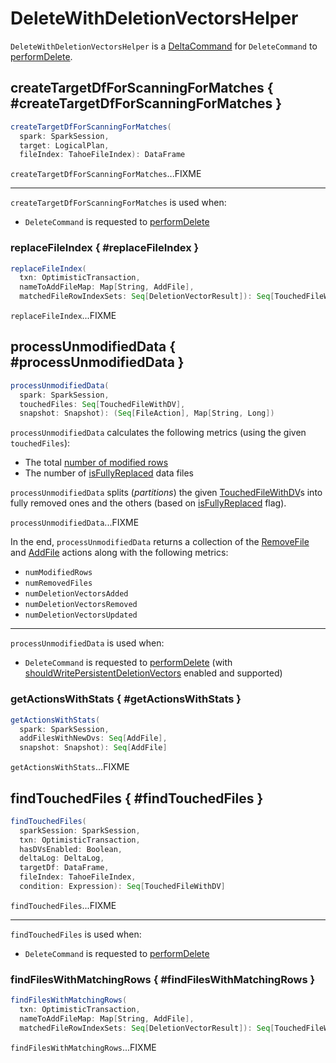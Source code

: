 # DeleteWithDeletionVectorsHelper

`DeleteWithDeletionVectorsHelper` is a [DeltaCommand](../commands/DeltaCommand.md) for `DeleteCommand` to [performDelete](../commands/delete/DeleteCommand.md#performDelete).

## createTargetDfForScanningForMatches { #createTargetDfForScanningForMatches }

```scala
createTargetDfForScanningForMatches(
  spark: SparkSession,
  target: LogicalPlan,
  fileIndex: TahoeFileIndex): DataFrame
```

`createTargetDfForScanningForMatches`...FIXME

---

`createTargetDfForScanningForMatches` is used when:

* `DeleteCommand` is requested to [performDelete](../commands/delete/DeleteCommand.md#performDelete)

### replaceFileIndex { #replaceFileIndex }

```scala
replaceFileIndex(
  txn: OptimisticTransaction,
  nameToAddFileMap: Map[String, AddFile],
  matchedFileRowIndexSets: Seq[DeletionVectorResult]): Seq[TouchedFileWithDV]
```

`replaceFileIndex`...FIXME

## processUnmodifiedData { #processUnmodifiedData }

```scala
processUnmodifiedData(
  spark: SparkSession,
  touchedFiles: Seq[TouchedFileWithDV],
  snapshot: Snapshot): (Seq[FileAction], Map[String, Long])
```

`processUnmodifiedData` calculates the following metrics (using the given `touchedFiles`):

* The total [number of modified rows](TouchedFileWithDV.md#numberOfModifiedRows)
* The number of [isFullyReplaced](TouchedFileWithDV.md#isFullyReplaced) data files

`processUnmodifiedData` splits (_partitions_) the given [TouchedFileWithDV](TouchedFileWithDV.md)s into fully removed ones and the others (based on [isFullyReplaced](TouchedFileWithDV.md#isFullyReplaced) flag).

`processUnmodifiedData`...FIXME

In the end, `processUnmodifiedData` returns a collection of the [RemoveFile](../RemoveFile.md) and [AddFile](../AddFile.md) actions along with the following metrics:

* `numModifiedRows`
* `numRemovedFiles`
* `numDeletionVectorsAdded`
* `numDeletionVectorsRemoved`
* `numDeletionVectorsUpdated`

---

`processUnmodifiedData` is used when:

* `DeleteCommand` is requested to [performDelete](../commands/delete/DeleteCommand.md#performDelete) (with [shouldWritePersistentDeletionVectors](../commands/delete/DeleteCommand.md#shouldWritePersistentDeletionVectors) enabled and supported)

### getActionsWithStats { #getActionsWithStats }

```scala
getActionsWithStats(
  spark: SparkSession,
  addFilesWithNewDvs: Seq[AddFile],
  snapshot: Snapshot): Seq[AddFile]
```

`getActionsWithStats`...FIXME

## findTouchedFiles { #findTouchedFiles }

```scala
findTouchedFiles(
  sparkSession: SparkSession,
  txn: OptimisticTransaction,
  hasDVsEnabled: Boolean,
  deltaLog: DeltaLog,
  targetDf: DataFrame,
  fileIndex: TahoeFileIndex,
  condition: Expression): Seq[TouchedFileWithDV]
```

`findTouchedFiles`...FIXME

---

`findTouchedFiles` is used when:

* `DeleteCommand` is requested to [performDelete](../commands/delete/DeleteCommand.md#performDelete)

### findFilesWithMatchingRows { #findFilesWithMatchingRows }

```scala
findFilesWithMatchingRows(
  txn: OptimisticTransaction,
  nameToAddFileMap: Map[String, AddFile],
  matchedFileRowIndexSets: Seq[DeletionVectorResult]): Seq[TouchedFileWithDV]
```

`findFilesWithMatchingRows`...FIXME
